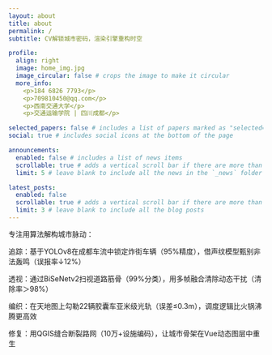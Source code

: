 ```yaml
---
layout: about
title: about
permalink: /
subtitle: CV解锁城市密码，渲染引擎重构时空

profile:
  align: right
  image: home_img.jpg
  image_circular: false # crops the image to make it circular
  more_info: 
    <p>184 6826 7793</p>
    <p>709810450@qq.com</p>
    <p>西南交通大学</p>
    <p>交通运输学院 | 四川成都</p>

selected_papers: false # includes a list of papers marked as "selected={true}"
social: true # includes social icons at the bottom of the page

announcements:
  enabled: false # includes a list of news items
  scrollable: true # adds a vertical scroll bar if there are more than 3 news items
  limit: 5 # leave blank to include all the news in the `_news` folder

latest_posts:
  enabled: false
  scrollable: true # adds a vertical scroll bar if there are more than 3 new posts items
  limit: 3 # leave blank to include all the blog posts
---
```


专注用算法解构城市脉动：


​​追踪​​：基于YOLOv8在成都车流中锁定炸街车辆（95%精度），借声纹模型甄别非法轰鸣（误报率↓12%）

​​透视​​：通过BiSeNetv2扫视道路筋骨（99%分类），用多帧融合清除动态干扰（清除率＞98%）

​​编织​​：在天地图上勾勒22辆胶囊车亚米级光轨（误差≤0.3m），调度逻辑比火锅沸腾更高效

​​修复​​：用QGIS缝合断裂路网（10万+设施编码），让城市骨架在Vue动态图层中重生

